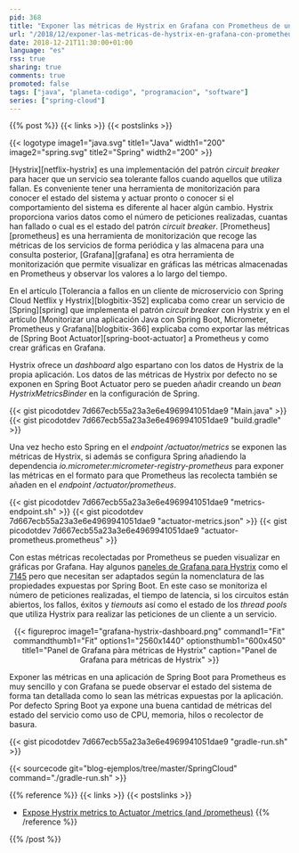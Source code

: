 ```yaml
---
pid: 368
title: "Exponer las métricas de Hystrix en Grafana con Prometheus de una aplicación Spring Boot"
url: "/2018/12/exponer-las-metricas-de-hystrix-en-grafana-con-prometheus-de-una-aplicación-spring-boot/"
date: 2018-12-21T11:30:00+01:00
language: "es"
rss: true
sharing: true
comments: true
promoted: false
tags: ["java", "planeta-codigo", "programacion", "software"]
series: ["spring-cloud"]
---
```


{{% post %}}
{{< links >}}
{{< postslinks >}}

{{< logotype image1="java.svg" title1="Java" width1="200" image2="spring.svg" title2="Spring" width2="200" >}}

[Hystrix][netflix-hystrix] es una implementación del patrón _circuit breaker_ para hacer que un servicio sea tolerante fallos cuando aquellos que utiliza fallan. Es conveniente tener una herramienta de monitorización para conocer el estado del sistema y actuar pronto o conocer si el comportamiento del sistema es diferente al hacer algún cambio. Hystrix proporciona varios datos como el número de peticiones realizadas, cuantas han fallado o cual es el estado del patrón _circuit breaker_. [Prometheus][prometheus] es una herramienta de monitorización que recoge las métricas de los servicios de forma periódica y las almacena para una consulta posterior, [Grafana][grafana] es otra herramienta de monitorización que permite visualizar en gráficas las métricas almacenadas en Prometheus y observar los valores a lo largo del tiempo.

En el artículo [Tolerancia a fallos en un cliente de microservicio con Spring Cloud Netflix y Hystrix][blogbitix-352] explicaba como crear un servicio de [Spring][spring] que implementa el patrón _circuit breaker_ con Hystrix y en el artículo [Monitorizar una aplicación Java con Spring Boot, Micrometer, Prometheus y Grafana][blogbitix-366] explicaba como exportar las métricas de [Spring Boot Actuator][spring-boot-actuator] a Prometheus y como crear gráficas en Grafana.

Hystrix ofrece un _dashboard_ algo espartano con los datos de Hystrix de la propia aplicación. Los datos de las métricas de Hystrix por defecto no se exponen en Spring Boot Actuator pero se pueden añadir creando un _bean_ _HystrixMetricsBinder_ en la configuración de Spring.

{{< gist picodotdev 7d667ecb55a23a3e6e4969941051dae9 "Main.java" >}}
{{< gist picodotdev 7d667ecb55a23a3e6e4969941051dae9 "build.gradle" >}}

Una vez hecho esto Spring en el _endpoint_ _/actuator/metrics_ se exponen las métricas de Hystrix, si además se configura Spring añadiendo la dependencia _io.micrometer:micrometer-registry-prometheus_ para exponer las métricas en el formato para que Prometheus las recolecta también se añaden en el _endpoint_ _/actuator/prometheus_.

{{< gist picodotdev 7d667ecb55a23a3e6e4969941051dae9 "metrics-endpoint.sh" >}}
{{< gist picodotdev 7d667ecb55a23a3e6e4969941051dae9 "actuator-metrics.json" >}}
{{< gist picodotdev 7d667ecb55a23a3e6e4969941051dae9 "actuator-prometheus.prometheus" >}}

Con estas métricas recolectadas por Prometheus se pueden visualizar en gráficas por Grafana. Hay algunos [paneles de Grafana para Hystrix](https://grafana.com/dashboards?search=hystrix) como el [7145](https://grafana.com/dashboards/7145) pero que necesitan ser adaptados según la nomenclatura de las propiedades expuestas por Spring Boot. En este caso se monitoriza el número de peticiones realizadas, el tiempo de latencia, si los circuitos están abiertos, los fallos, éxitos y _tiemouts_ así como el estado de los _thread pools_ que utiliza Hystrix para realizar las peticiones de un cliente a un servicio.

<div class="media" style="text-align: center;">
    {{< figureproc
        image1="grafana-hystrix-dashboard.png" command1="Fit" commandthumb1="Fit" options1="2560x1440" optionsthumb1="600x450" title1="Panel de Grafana pàra métricas de Hystrix"
        caption="Panel de Grafana para métricas de Hystrix" >}}
</div>

Exponer las métricas en una aplicación de Spring Boot para Prometheus es muy sencillo y con Grafana se puede observar el estado del sistema de forma tan detallada como lo sean las métricas expuestas por la aplicación. Por defecto Spring Boot ya expone una buena cantidad de métricas del estado del servicio como uso de CPU, memoria, hilos o recolector de basura.

{{< gist picodotdev 7d667ecb55a23a3e6e4969941051dae9 "gradle-run.sh" >}}

{{< sourcecode git="blog-ejemplos/tree/master/SpringCloud" command="./gradle-run.sh" >}}

{{% reference %}}
{{< links >}}
{{< postslinks >}}
* [Expose Hystrix metrics to Actuator /metrics (and /prometheus)](https://github.com/spring-cloud/spring-cloud-netflix/issues/3004)
{{% /reference %}}

{{% /post %}}
